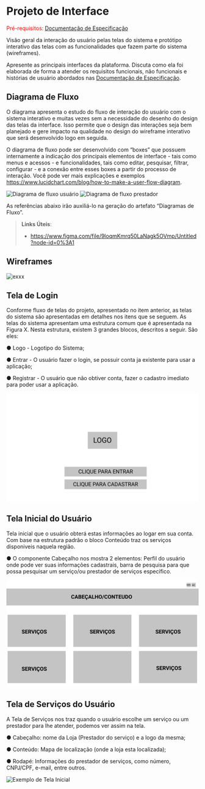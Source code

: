 
# Projeto de Interface

<span style="color:red">Pré-requisitos: <a href="2-Especificação do Projeto.md"> Documentação de Especificação</a></span>

Visão geral da interação do usuário pelas telas do sistema e protótipo interativo das telas com as funcionalidades que fazem parte do sistema (wireframes).

 Apresente as principais interfaces da plataforma. Discuta como ela foi elaborada de forma a atender os requisitos funcionais, não funcionais e histórias de usuário abordados nas <a href="2-Especificação do Projeto.md"> Documentação de Especificação</a>.

## Diagrama de Fluxo

O diagrama apresenta o estudo do fluxo de interação do usuário com o sistema interativo e  muitas vezes sem a necessidade do desenho do design das telas da interface. Isso permite que o design das interações seja bem planejado e gere impacto na qualidade no design do wireframe interativo que será desenvolvido logo em seguida.

O diagrama de fluxo pode ser desenvolvido com “boxes” que possuem internamente a indicação dos principais elementos de interface - tais como menus e acessos - e funcionalidades, tais como editar, pesquisar, filtrar, configurar - e a conexão entre esses boxes a partir do processo de interação. Você pode ver mais explicações e exemplos https://www.lucidchart.com/blog/how-to-make-a-user-flow-diagram.

![Diagrama de fluxo usuário](https://user-images.githubusercontent.com/84281638/135943479-535c0a10-32de-41f1-a255-035d13dc2b9d.jpeg)
![Diagrama de fluxo prestador](https://user-images.githubusercontent.com/84281638/135943485-3fdca64a-ad9c-421e-81e0-139cad96e3a1.jpeg)

As referências abaixo irão auxiliá-lo na geração do artefato “Diagramas de Fluxo”.

> **Links Úteis**:
> - https://www.figma.com/file/9loqmKmrq50LaNagk5OVmp/Untitled?node-id=0%3A1

## Wireframes

![exxx](https://user-images.githubusercontent.com/81395957/134931238-7ad24513-8653-4d34-a99e-0baaf75f5e3c.png)


## Tela de Login

Conforme fluxo de telas do projeto, apresentado no item anterior, as telas do sistema são apresentadas em detalhes nos itens que se seguem. As telas do sistema apresentam uma estrutura comum que é apresentada na Figura X. Nesta estrutura, existem 3 grandes blocos, descritos a seguir. São eles:

● Logo - Logotipo do Sistema;

● Entrar - O usuário fazer o login, se possuir conta ja existente para usar a aplicação;

● Registrar - O usuário que não obtiver conta, fazer o cadastro imediato para poder usar a aplicação.

![Exemplo de Wireframe-Logo](img/WireframeLogin.jpeg)
 
 ## Tela Inicial do Usuário
 
 Tela inicial que o usuário obterá estas informações ao logar em sua conta. Com base na estrutura padrão o bloco Conteúdo traz os serviços disponiveis naquela região.
 
 ● O componente Cabeçalho nos mostra 2 elementos: Perfil do usuário onde pode ver suas informações cadastrais, barra de pesquisa para que possa pesquisar um serviço/ou prestador de serviços específico.
 
 ![Exemplo de Tela Inicial](img/WireframeTelaInicial.jpeg)
 
 ## Tela de Serviços do Usuário 
 
 A Tela de Serviços nos traz quando o usuário escolhe um serviço ou um prestador para lhe atender, podemos ver assim na tela. 
 
 ● Cabeçalho: nome da Loja (Prestador do serviço) e a logo da mesma;
 
 ● Conteúdo: Mapa de localização (onde a loja esta localizada);
 
 ● Rodapé: Informações do prestador de serviços, como número, CNPJ/CPF, e-mail, entre outros.
 
 ![Exemplo de Tela Inicial](img/WireframeServiços.jpeg)
 

